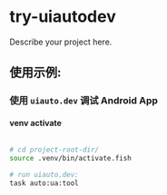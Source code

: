 # try-uiautodev

Describe your project here.

## 使用示例:

### 使用 `uiauto.dev` 调试 Android App

#### venv activate

```bash

# cd project-root-dir/
source .venv/bin/activate.fish

# run uiauto.dev:
task auto:ua:tool

```
